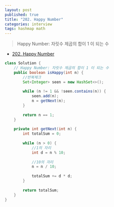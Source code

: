 ```yaml
---
layout: post
published: true
title: "202. Happy Number"
categories: interview
tags: hashmap math
---
```


> Happy Number: 자릿수 제곱의 합이 1 이 되는 수

- [202. Happy Number](https://leetcode.com/problems/happy-number/)

```java
class Solution {
    // Happy Number: 자릿수 제곱의 합이 1 이 되는 수
    public boolean isHappy(int n) {
        //반복체크
        Set<Integer> seen = new HashSet<>();
        
        while (n != 1 && !seen.contains(n)) {
            seen.add(n);
            n = getNext(n);
        }
        
        return n == 1;
    }
    
    private int getNext(int n) {
        int totalSum = 0;
        
        while (n > 0) {
            //1의 자리
            int d = n % 10;
            
            //10의 자리
            n = n / 10;
            
            totalSum += d * d;
        }
        
        return totalSum;
    }
}
```